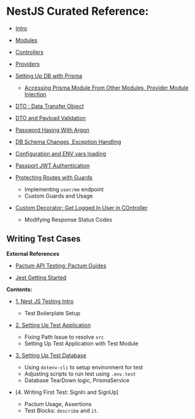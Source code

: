 # NestJS Curated Reference:

- [Intro](./Reference/1.%20Intro.md)

- [Modules](./Reference/2.%20Modules.md)

- [Controllers](./Reference/3.%20Controllers.md)

- [Providers](./Reference/4.%20Provder.md)

- [Setting Up DB with Prisma](./Reference/5.%20Setting%20Up%20Db.md)
    - [Accessing Prisma Module From Other Modules, Provider Module Injection](./Reference/5.%20Setting%20Up%20Db.md#8-accessing-prisma-service-from-other-modules)

- [DTO : Data Transfer Object](./Reference/6.%20Data%20Transfer%20Object%20DTO.md)

- [DTO and Payload Validation](./Reference/7.%20DTO%20and%20validations.md)

- [Password Hasing With Argon](./Reference/8.%20Password%20Hashing%20with%20Argon.md)

- [DB Schema Changes, Exception Handling](./Reference/9.%20DB%20schema%20changes.md)

- [Configuration and ENV vars loading](./Reference/10.%20Configuration%20and%20EnvVars.md)

- [Passport JWT Authentication](./Reference/11.%20JWT%20passport%20authentication.md)

- [Protecting Routes with Guards](./Reference/12.%20Logged%20In%20User,Me.md)
    - Implementing ``user/me`` endpoint
    - Custom Guards and Usage

- [Custom Decorator: Get Logged In User in COntroller](./Reference/13.%20Custom%20Param%20Decorator.md)
    - Modifying Response Status Codes

## Writing Test Cases

**External References**

- [Pactum API Testing: Pactum Guides](https://pactumjs.github.io/guides/api-testing.html)

- [Jest Getting Started](https://jestjs.io/docs/getting-started)

**Contents:**

- [1. Nest JS Testing Intro](./Reference/Testing/1.%20Intro.md)
    - Test Boilerplate Setup

- [2. Setting Up Test Application](./Reference/Testing/2.%20Setting%20Up%20Test%20Application.md)
    - Fixing Path Issue to resolve ``src``
    - Setting Up Test Application with Test Module

- [3. Setting Up Test Database](./Reference/Testing/3.%20Setup%20Test%20Database.md)
    - Using ``dotenv-cli`` to setup environment for test
    - Adjusting scripts to run test using ``.env.test``
    - Database TearDown logic, PrismaService

- [4. Writing First Test: SignIn and SignUp]
    - Pactum Usage, Assertions
    - Test Blocks: ``describe`` and ``it``.

